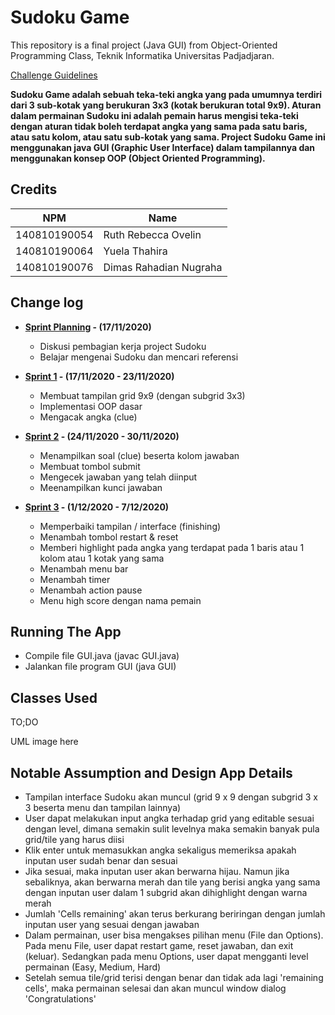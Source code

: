 # Sudoku Game

This repository is a final project (Java GUI) from Object-Oriented Programming Class, Teknik Informatika Universitas Padjadjaran. 

[Challenge Guidelines](challenge-guideline.md)

**Sudoku Game adalah sebuah teka-teki angka yang pada umumnya terdiri dari 3 sub-kotak yang berukuran 3x3 (kotak berukuran total 9x9). Aturan dalam permainan Sudoku ini adalah pemain harus mengisi teka-teki dengan aturan tidak boleh terdapat angka yang sama pada satu baris, atau satu kolom, atau satu sub-kotak yang sama. Project Sudoku Game ini menggunakan java GUI (Graphic User Interface) dalam tampilannya dan menggunakan konsep OOP (Object Oriented Programming).**

## Credits
| NPM           | Name        |
| ------------- |-------------|
| 140810190054  | Ruth Rebecca Ovelin    |
| 140810190064  | Yuela Thahira    |
| 140810190076  | Dimas Rahadian Nugraha |

## Change log
- **[Sprint Planning](changelog/sprint-planning.md) - (17/11/2020)** 
   -  Diskusi pembagian kerja project Sudoku
   - Belajar mengenai Sudoku dan mencari referensi

- **[Sprint 1](changelog/sprint-1.md) - (17/11/2020 - 23/11/2020)** 
   - Membuat tampilan grid 9x9 (dengan subgrid 3x3)
   - Implementasi OOP dasar
   - Mengacak angka (clue)

- **[Sprint 2](changelog/sprint-2.md) - (24/11/2020 - 30/11/2020)** 
   - Menampilkan soal (clue) beserta kolom jawaban
   - Membuat tombol submit
   - Mengecek jawaban yang telah diinput
   - Meenampilkan kunci jawaban
   
- **[Sprint 3](changelog/sprint-3.md) - (1/12/2020 - 7/12/2020)** 
   - Memperbaiki tampilan / interface (finishing)
   - Menambah tombol restart & reset   
   - Memberi highlight pada angka yang terdapat pada 1 baris atau 1 kolom atau 1 kotak yang sama 
   - Menambah menu bar
   - Menambah timer  
   - Menambah action pause 
   - Menu high score dengan nama pemain 

## Running The App
   - Compile file GUI.java (javac GUI.java)
   - Jalankan file program GUI (java GUI)

## Classes Used

TO;DO

UML image here

## Notable Assumption and Design App Details

   - Tampilan interface Sudoku akan muncul (grid 9 x 9 dengan subgrid 3 x 3 beserta menu dan tampilan lainnya)
   - User dapat melakukan input angka terhadap grid yang editable sesuai dengan level, dimana semakin sulit levelnya maka semakin banyak pula grid/tile yang harus diisi
   - Klik enter untuk memasukkan angka sekaligus memeriksa apakah inputan user sudah benar dan sesuai
   - Jika sesuai, maka inputan user akan berwarna hijau. Namun jika sebaliknya, akan berwarna merah dan tile yang berisi angka yang sama dengan inputan user dalam 1 subgrid        akan dihighlight dengan warna merah
   - Jumlah 'Cells remaining' akan terus berkurang beriringan dengan jumlah inputan user yang sesuai dengan jawaban
   - Dalam permainan, user bisa mengakses pilihan menu (File dan Options). Pada menu File, user dapat restart game, reset jawaban, dan exit (keluar). Sedangkan pada menu          Options, user dapat mengganti level permainan (Easy, Medium, Hard)
   - Setelah semua tile/grid terisi dengan benar dan tidak ada lagi 'remaining cells', maka permainan selesai dan akan muncul window dialog 'Congratulations'


